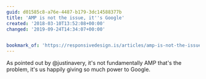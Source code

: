 ```yaml
---
guid: d01585c8-a76e-4487-b179-3dc14588377b
title: 'AMP is not the issue, it''s Google'
created: '2018-03-10T13:52:08+00:00'
changed: '2019-09-24T14:34:07+00:00'


bookmark_of: 'https://responsivedesign.is/articles/amp-is-not-the-issue-its-google/'
---
```



As pointed out by @justinavery, it's not fundamentally AMP that's the problem, it's us happily giving so much power to Google.

